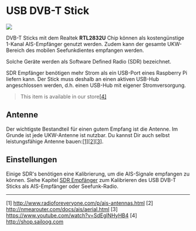 # USB DVB-T Stick


![](../en/sdr.png)

DVB-T Sticks mit dem Realtek **RTL2832U** Chip können als kostengünstige 1-Kanal AIS-Empfänger genutzt werden. Zudem kann der gesamte UKW-Bereich des mobilen Seefunkdientes empfangen werden.

Solche Geräte werden als Software Defined Radio (SDR) bezeichnet.

SDR Empfänger benötigen mehr Strom als ein USB-Port eines Raspberry Pi liefern kann. Der Stick muss deshalb an einen aktiven USB-Hub angeschlossen werden, d.h. einen USB-Hub mit eigener Stromversorgung.

>This item is available in our store[[4]](http://shop.sailoog.com)

## Antenne

Der wichtigste Bestandteil für einen gutem Empfang ist die Antenne. Im Grunde ist jede UKW-Antenne ist nutzbar. Du kannst Dir auch selbst leistungsfähige Antenne bauen:[[1]](http://www.radioforeveryone.com/p/ais-antennas.html)[[2]](http://nmearouter.com/docs/ais/aerial.html)[[3]](https://www.youtube.com/watch?v=SdEglNHyHB4).

## Einstellungen

Einige SDR's benötigen eine Kalibrierung, um die AIS-Signale empfangen zu können. Siehe Kapitel [SDR Empfänger](/sdr-receiver.md) zum Kalibrieren des USB DVB-T Sticks als AIS-Empfänger oder Seefunk-Radio.

---

[1] http://www.radioforeveryone.com/p/ais-antennas.html [2] http://nmearouter.com/docs/ais/aerial.html [3] https://www.youtube.com/watch?v=SdEglNHyHB4 [4] http://shop.sailoog.com

